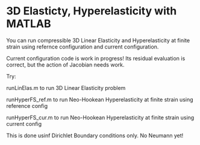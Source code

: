 # 3D Elasticty, Hyperelasticity with MATLAB

You can run compressible 3D Linear Elasticity and Hyperelasticity at finite strain using refernce configuration and current configuration.

Current configuration code is work in progress! Its residual evaluation is correct, but the action of Jacobian needs work.

Try:

runLinElas.m to run 3D Linear Elasticity problem

runHyperFS\_ref.m to run Neo-Hookean Hyperelasticity at finite strain using reference config

runHyperFS\_cur.m to run Neo-Hookean Hyperelasticity at finite strain using current config

This is done usinf Dirichlet Boundary conditions only. No Neumann yet!

